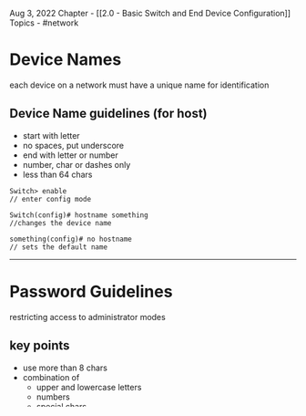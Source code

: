 Aug 3, 2022
Chapter - [[2.0 - Basic Switch and End Device Configuration]]
Topics - #network 

# Device Names
each device on a network must have a unique name for identification

## Device Name guidelines (for host)
* start with letter
* no spaces, put underscore
* end with letter or number
* number, char or dashes only
* less than 64 chars

```plain
Switch> enable
// enter config mode

Switch(config)# hostname something
//changes the device name

something(config)# no hostname
// sets the default name
```

---

# Password Guidelines
restricting access to administrator modes

## key points
* use more than 8 chars
* combination of 
	* upper and lowercase letters
	* numbers
	* special chars
	* numeric sequences

---

# Configure Passwords